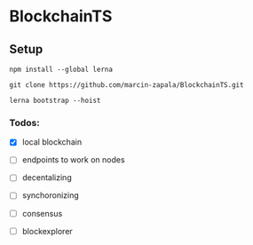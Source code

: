 # BlockchainTS

## Setup

```
npm install --global lerna

git clone https://github.com/marcin-zapala/BlockchainTS.git

lerna bootstrap --hoist

```

### Todos:
 - [x] local blockchain
 - [ ] endpoints to work on nodes
 - [ ] decentalizing 
 - [ ] synchoronizing
 - [ ] consensus
 - [ ] blockexplorer
 